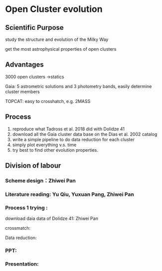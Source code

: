 # Open Cluster evolution



## Scientific Purpose

study the structure and evolution of the Milky Way

get the most astrophysical properties of open clusters

## Advantages

3000 open clusters ->statics

Gaia: 5 astrometric solutions and 3 photometry bands, easily determine cluster members

TOPCAT: easy to crosshatch, e.g. 2MASS

## Process 

1. reproduce what Tadross et al. 2018 did with Dolidze 41
2. download all the Gaia cluster data base on the Dias et al. 2002 catalog
3. write a simple pipeline to do data reduction for each cluster
4. simply plot everything v.s. time 
5. try best to find other evolution properties.

## Division of labour

### Scheme design：Zhiwei Pan

### Literature reading: Yu Qiu, Yuxuan Pang, Zhiwei Pan

### Process 1 trying : 

download daia data of  Dolidze 41: Zhiwei Pan

crossmatch:

Data reduction:

### PPT:

### Presentation:

